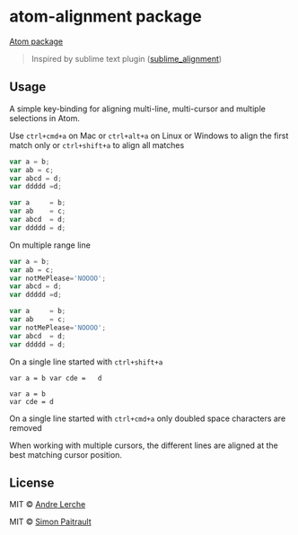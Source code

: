 # atom-alignment package

[Atom package](https://atom.io/packages/atom-alignment)

> Inspired by sublime text plugin ([sublime_alignment](https://github.com/wbond/sublime_alignment))


## Usage

A simple key-binding for aligning multi-line, multi-cursor and multiple selections in Atom.

Use `ctrl+cmd+a` on Mac or `ctrl+alt+a` on Linux or Windows to align the first match only or `ctrl+shift+a` to align all matches



```javascript
var a = b;
var ab = c;
var abcd = d;
var ddddd =d;
```

```javascript
var a     = b;
var ab    = c;
var abcd  = d;
var ddddd = d;
```

On multiple range line

```javascript
var a = b;
var ab = c;
var notMePlease='NOOOO';
var abcd = d;
var ddddd =d;
```

```javascript
var a     = b;
var ab    = c;
var notMePlease='NOOOO';
var abcd  = d;
var ddddd = d;
```

On a single line started with `ctrl+shift+a`

```
var a = b var cde =   d
```

```
var a = b
var cde = d
```
On a single line started with `ctrl+cmd+a` only doubled space characters are removed

When working with multiple cursors, the different lines are aligned at the best matching cursor position.

## License

MIT © [Andre Lerche](https://github.com/papermoon1978)

MIT © [Simon Paitrault](http://www.freyskeyd.fr)
